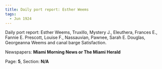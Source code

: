 ```yaml
---  
title: Daily port report: Esther Weems  
tags:  
  - Jun 1924  
---  
```

  
Daily port report: Esther Weems, Truxillo, Mystery J., Eleuthera, Frances E., Fannie E. Prescott, Louise F., Nassauvian, Pawnee, Sarah E. Douglas, Georgeanna Weems and canal barge Satisfaction.  
  
Newspapers: **Miami Morning News or The Miami Herald**  
  
Page: **5**, Section: **N/A** 

